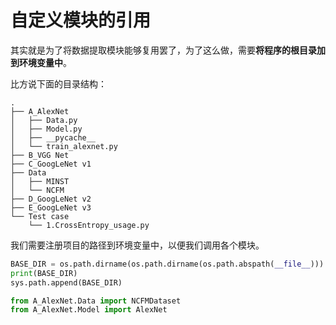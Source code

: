 # 自定义模块的引用

其实就是为了将数据提取模块能够复用罢了，为了这么做，需要**将程序的根目录加到环境变量中**。

比方说下面的目录结构：

```shell
.
├── A_AlexNet
│   ├── Data.py
│   ├── Model.py
│   ├── __pycache__
│   └── train_alexnet.py
├── B_VGG Net
├── C_GoogLeNet v1
├── Data
│   ├── MINST
│   └── NCFM
├── D_GoogLeNet v2
├── E_GoogLeNet v3
└── Test case
    └── 1.CrossEntropy_usage.py
```

我们需要注册项目的路径到环境变量中，以便我们调用各个模块。

```python
BASE_DIR = os.path.dirname(os.path.dirname(os.path.abspath(__file__)))
print(BASE_DIR)
sys.path.append(BASE_DIR)

from A_AlexNet.Data import NCFMDataset
from A_AlexNet.Model import AlexNet
```

